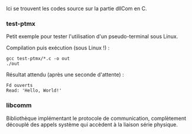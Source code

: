 Ici se trouvent les codes source sur la partie dllCom en C.

### test-ptmx
Petit exemple pour tester l'utilisation d'un pseudo-terminal sous Linux.

Compilation puis exécution (sous Linux !) :
```
gcc test-ptmx/*.c -o out
./out
```
Résultat attendu (après une seconde d'attente) :
```
Fd ouverts
Read: 'Hello, World!'
```

### libcomm
Bibliothèque implémentant le protocole de communication, complètement
découplé des appels système qui accèdent à la liaison série physique.
